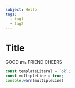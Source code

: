```yaml
---
subject: Hello
tags:
  - tag1
  - tag2
---
```

# Title

GOOD `BYE` FRIEND
CHEERS

```js
const templateLiteral = `ok`;
const multipleLine = true;
console.warn(multipleLine)
```
